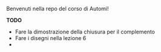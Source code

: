 Benvenuti nella repo del corso di Automi!

**TODO**
- Fare la dimostrazione della chiusura per il complemento
- Fare i disegni nella lezione 6
- 